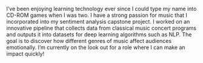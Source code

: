 I’ve been enjoying learning technology ever since I could type my name into CD-ROM games when I was two. I have a strong passion for music that I incorporated into my sentiment analysis capstone project. I worked on an innovative pipeline that collects data from classical music concert programs and outputs it into datasets for deep learning algorithms such as NLP. The goal is to discover how different genres of music affect audiences emotionally. I’m currently on the look out for a role where I can make an impact quickly!